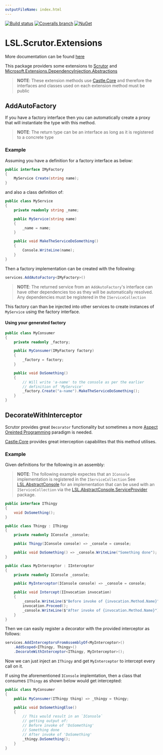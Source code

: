```yaml
---
outputFileName: index.html
---
```

[![Build status](https://img.shields.io/appveyor/ci/alunacjones/lsl-scrutor-extensions.svg)](https://ci.appveyor.com/project/alunacjones/lsl-scrutor-extensions)
[![Coveralls branch](https://img.shields.io/coverallsCoverage/github/alunacjones/LSL.Scrutor.Extensions)](https://coveralls.io/github/alunacjones/LSL.Scrutor.Extensions)
[![NuGet](https://img.shields.io/nuget/v/LSL.Scrutor.Extensions.svg)](https://www.nuget.org/packages/LSL.Scrutor.Extensions/)

# LSL.Scrutor.Extensions

More documentation can be found [here](https://alunacjones.github.io/LSL.Scrutor.Extensions/)

This package providers some extensions to [Scrutor](https://www.nuget.org/packages/scrutor/) and [Microsoft.Extensions.DependencyInjection.Abstractions ](https://www.nuget.org/packages/Microsoft.Extensions.DependencyInjection.Abstractions/)

> **NOTE**: These extension methods use [Castle.Core](https://www.nuget.org/packages/Castle.Core) and therefore the interfaces
> and classes used on each extension method must be public

## AddAutoFactory

If you have a factory interface then you can automatically create a proxy that will instantiate the type with this method.

> **NOTE**: The return type can be an interface as long as it is registered to a concrete type

### Example

Assuming you have a definition for a factory interface as below:

```csharp
public interface IMyFactory
{
    MyService Create(string name);
}
```

and also a class definition of:

```csharp
public class MyService
{
    private readonly string _name;

    public MyService(string name)
    {
        _name = name;
    }

    public void MakeTheServiceDoSomething()
    {
        Console.WriteLine(name);
    }
}
```

Then a factory implementation can be created with the following:

```csharp
services.AddAutoFactory<IMyFactory>()
```

> **NOTE**: The returned service from an `AddAutoFactory`'s 
> interface can
> have other  dependencies too as they will be automatically resolved.
> Any dependencies must be registered in the `IServiceCollection`

This factory can than be injected into other services to create instances
of `MyService` using the factory interface.

#### Using your generated factory

```csharp
public class MyConsumer
{
    private readonly _factory;

    public MyConsumer(IMyFactory factory)
    {
        _factory = factory;
    }

    public void DoSomething()
    {
        // Will write 'a-name' to the console as per the earlier
        // definition of 'MyService'
        _factory.Create("a-name").MakeTheServiceDoSomething();
    }
}
```

## DecorateWithInterceptor

Scrutor provides great `Decorator` functionality but sometimes a more [Aspect Oreinted Programming](https://www.google.com/search?client=firefox-b-d&q=aspect+oriented+programming) paradigm is needed.

[Castle.Core](https://www.nuget.org/packages/castle.core/) provides great interception capabilites that this method utilises.

### Example

Given definitions for the following in an assembly:

> **NOTE**: The following example expectes that an `IConsole` implementation is registered in the `IServiceCollection`
> See [LSL.AbstractConsole](https://www.nuget.org/packages/LSL.AbstractConsole) for an implementation that can be used with 
> an `IServiceCollection` via the [LSL.AbstractConsole.ServiceProvider](https://www.nuget.org/packages/LSL.AbstractConsole.ServiceProvider) 
> package.

```csharp
public interface IThingy
{
    void DoSomething();
}

public class Thingy : IThingy
{
    private readonly IConsole _console;

    public Thingy(IConsole console) => _console = console;

    public void DoSomething() => _console.WriteLine("Something done");
}

public class MyInterceptor : IInterceptor
{
    private readonly IConsole _console;

    public MyInterceptor(IConsole console) => _console = console;

    public void Intercept(IInvocation invocation)
    {
        _console.WriteLine($"Before invoke of {invocation.Method.Name}");
        invocation.Proceed();
        _console.WriteLine($"After invoke of {invocation.Method.Name}");
    }
}
```

Then we can easily register a decorator with the provided interceptor as follows:

```csharp
services.AddInterceptorsFromAssemblyOf<MyInterceptor>()
    .AddScoped<IThingy, Thingy>()
    .DecorateWithInterceptor<IThingy, MyInterceptor>();
```

Now we can just inject an `IThingy` and get `MyInterceptor` to intercept every call on it.

If using the aforementioned `IConsole` implemtation, then a class that consumes `IThingy`
as shown below would get intercepted:

```csharp
public class MyConsumer
{
    public MyConsumer(IThingy thing) => _thingy = thingy;

    public void DoSomethingElse()
    {
        // This would result in an `IConsole`
        // getting output of:
        // Before invoke of 'DoSomething'
        // Something done
        // After invoke of 'DoSomething'
        _thingy.DoSomething();
    }
}
```
